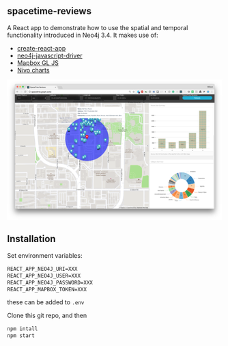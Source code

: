 ## spacetime-reviews

A React app to demonstrate how to use the spatial and temporal functionality introduced in Neo4j 3.4. It makes use of:

* [create-react-app](https://github.com/facebook/create-react-app)
* [neo4j-javascript-driver](https://github.com/neo4j/neo4j-javascript-driver)
* [Mapbox GL JS](https://www.mapbox.com/mapbox-gl-js/api/)
* [Nivo charts](http://nivo.rocks/)

![](img/screenshot.png)

## Installation 

Set environment variables:

```
REACT_APP_NEO4J_URI=XXX
REACT_APP_NEO4J_USER=XXX
REACT_APP_NEO4J_PASSWORD=XXX
REACT_APP_MAPBOX_TOKEN=XXX
```

these can be added to `.env`

Clone this git repo, and then

```
npm intall
npm start
```

